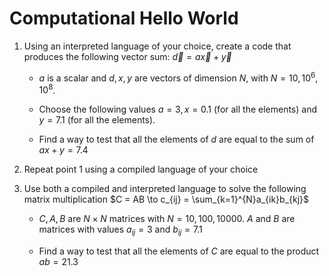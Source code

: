 # Computational Hello World
1. Using an interpreted language of your choice, create a code that produces the following vector sum:
$\vec{d} = a\vec{x}+\vec{y}$
    
    * $a$ is a scalar and $d, x, y$ are vectors of dimension $N$, with $N = 10, 10^6, 10^8$.
    * Choose the following values $a = 3, x = 0.1$ (for all the elements) and $y = 7.1$ (for all the elements).

    * Find a way to test that all the elements of $d$ are equal to the sum of $ax+y = 7.4$

2) Repeat point 1 using a compiled language of your choice

3) Use both a compiled and interpreted language to solve the following matrix multiplication
$C = AB \to c_{ij} = \sum_{k=1}^{N}a_{ik}b_{kj}$

    * $C, A, B$ are $N \times N$ matrices with $N = 10, 100, 10000$. $A$ and $B$ are matrices with values $a_{ij} = 3$ and $b_{ij} = 7.1$
    
    * Find a way to test that all the elements of $C$ are equal to the product $ab = 21.3$

